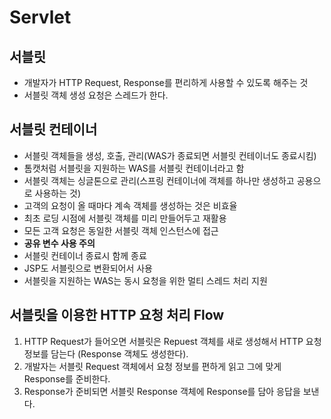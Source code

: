# Servlet
## 서블릿 
 - 개발자가 HTTP Request, Response를 편리하게 사용할 수 있도록 해주는 것 
 - 서블릿 객체 생성 요청은 스레드가 한다.  
## 서블릿 컨테이너
 - 서블릿 객체들을 생성, 호출, 관리(WAS가 종료되면 서블릿 컨테이너도 종료시킴)
 - 톰캣처럼 서블릿을 지원하는 WAS를 서블릿 컨테이너라고 함 
 - 서블릿 객체는 싱글톤으로 관리(스프링 컨테이너에 객체를 하나만 생성하고 공용으로 사용하는 것)     
 - 고객의 요청이 올 때마다 계속 객체를 생성하는 것은 비효율     
 - 최초 로딩 시점에 서블릿 객체를 미리 만들어두고 재활용     
 - 모든 고객 요청은 동일한 서블릿 객체 인스턴스에 접근    
 - **공유 변수 사용 주의**     
 - 서블릿 컨테이너 종료시 함께 종료 
 - JSP도 서블릿으로 변환되어서 사용 
 - 서블릿을 지원하는 WAS는 동시 요청을 위한 멀티 스레드 처리 지원  
## 서블릿을 이용한 HTTP 요청 처리 Flow  
1. HTTP Request가 들어오면 서블릿은 Repuest 객체를 새로 생성해서 HTTP 요청 정보를 담는다 (Response 객체도 생성한다). 
2. 개발자는 서블릿 Request 객체에서 요청 정보를 편하게 읽고 그에 맞게 Response를 준비한다. 
3. Response가 준비되면 서블릿 Response 객체에 Response를 담아 응답을 보낸다.
